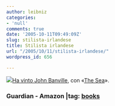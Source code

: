 ```yaml
---
author: leibniz
categories:
- 'null'
comments: true
date: '2005-10-11T09:49:09Z'
slug: stilista-irlandese
title: Stilista irlandese
url: "/2005/10/11/stilista-irlandese/"
wordpress_id: 656

---
```

![](https://images.amazon.com/images/P/0330483285.01.THUMBZZZ.jpg)[Ha vinto John Banville](https://books.guardian.co.uk/bookerprize2005/story/0,16347,1589284,00.html), con «[The Sea](https://www.amazon.com/gp/product/0330483285/104-7490069-0068742?v=glance&n=283155&s=books&v=glance)».

### Guardian - Amazon |tag: [books](https://www.technorati.com/tags/books)

### 
